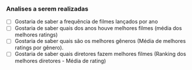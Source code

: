### Analises a serem realizadas
- [ ] Gostaria de saber a frequência de filmes lançados por ano
- [ ] Gostaria de saber quais dos anos houve melhores filmes (média dos melhores ratings)
- [ ] Gostaria de saber quais são os melhores gêneros (Média de melhores ratings por gênero).
- [ ] Gostaria de saber quais diretores fazem melhores filmes (Ranking dos melhores diretores - Média de rating)